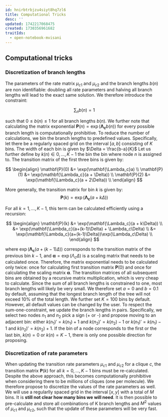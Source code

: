 ```yaml
---
id: hnirbtrbjzu4siyt8hq7zl6
title: Computational Tricks
desc: ''
updated: 1742217068475
created: 1730356961682
traitIds:
  - open-notebook-mvisani
---
```


## Computational tricks 
### Discretization of branch lengths
The parameters of the rate matrix $\mu_{c1}$ and $\mu_{c2}$ and the branch lengths $b(n)$ are non identifiable: doubling all rate parameters and halving all branch lengths will lead to the exact same solution. We therefore introduce the constraint: 

$$
\sum_n{b(n)} = 1
$$

such that  $0 \leq b(n) \leq 1$  for all branch lengths $b(n)$. We further note that calculating the matrix exponential $\mathbf{P}(n) = \exp(\mathbf{\Lambda_c}b(n))$  for every possible
branch length is computationally prohibitive. To reduce the number of calculations, we bin the
branch lengths to predefined values. Specifically, let there be a regularly spaced grid on the
interval $[a, b]$ consisting of $K$ bins. The width of each bin is given by $\Delta = \frac{b-a}{K}$ Let us further define by $k(n) \in 0,..., K-1$ the bin the bin where node $n$ is assigned to. The transition matrix of the first three bins is given by:

$$
\begin{align}
\mathbf{P}(0) &= \exp(\mathbf{\Lambda_c}a) \\
\mathbf{P}(1) &= \exp(\mathbf{\Lambda_c}(a + \Delta)) \\
\mathbf{P}(2) &= \exp(\mathbf{\Lambda_c}(a + 2\Delta)) \\
\end{align}
$$

More generally, the transition matrix for bin $k$ is given by: 
$$
\mathbf{P}(k) = \exp(\mathbf{\Lambda_c}(a + k\Delta))
$$

For all $k = 1,..., K-1$,  this term can be calculated efficiently using a recursion:

$$
\begin{align}
\mathbf{P}(k) &= \exp(\mathbf{\Lambda_c}(a + k\Delta)) \\
&= \exp(\mathbf{\Lambda_c}(a+(k-1)\Delta) + \Lambda_c\Delta) \\
&= \exp(\mathbf{\Lambda_c}(a+(k-1)\Delta))\exp(\Lambda_c\Delta) \\
\end{align}
$$

where $\exp(\mathbf{\Lambda_c}(a+(k-1)\Delta))$  corresponds to the transition matrix of the previous bin $k-1$, and $\mathbf{\alpha} = \exp(\Lambda_c\Delta)$ is a scaling matrix that needs to be calculated once. Therefore, the matrix exponential needs to be calculated only twice: once for calculating first transition matrix $\mathbf{P}(0)$ and once for calculating the scaling matrix $\mathbf{\alpha}$. The transition matrices of all subsequent bins are obtained by a recursive matrix multiplication, which is very cheap to calculate.
Since the sum of all branch lengths is constrained to one, most branch lengths will likely be very small. We therefore set $a = 0$ and $b = 0.1$  by default, assuming that the longest branch length of the tree will not exceed 10% of the total length. We further set $K=100$ bins by default. However, all default values can be changed by the user. To respect the sum-one-constraint, we update the branch lengths in pairs. Specifically, we select two nodes $n_1$ and $n_2$ pick a sign (+ or -) and propose moving to an adjacent bin: either $k(n_1)' = k(n_1) + 1$ and $k(n_2)' = k(n_2) - 1$ or $k(n_1)' = k(n_1) - 1$ and $k(n_2)' = k(n_2) + 1$. If the bin of a node corresponds to the first or the last bin, $k(n) = 0$ or $k(n) = K-1$, there is only one possible direction for proposing. 

### Discretization of rate parameters
When updating the transition rate parameters $\mu_{c1}$ and $\mu_{c2}$ for a clique $c$, the transition matrix $\mathbf{P}(k)$ for all $k = 0,..., K-1$ bins must be re-calculated. Despite the above approach, this becomes computationally prohibitive when considering there to be millions of cliques  (one per molecule). We therefore propose to discretize the values of the rate parameters as well. We will use a regularlly spaced grid in the interval $[x,y]$ with a total of $M$ bins. It is **still not clear how many bins we will need**. It is then possible to pre-calculate and store all combinations of K branch lengths and $M^2$ values of $\mu_{c1}$ and $\mu_{c2}$, such that the update of these parameters will be very fast.
